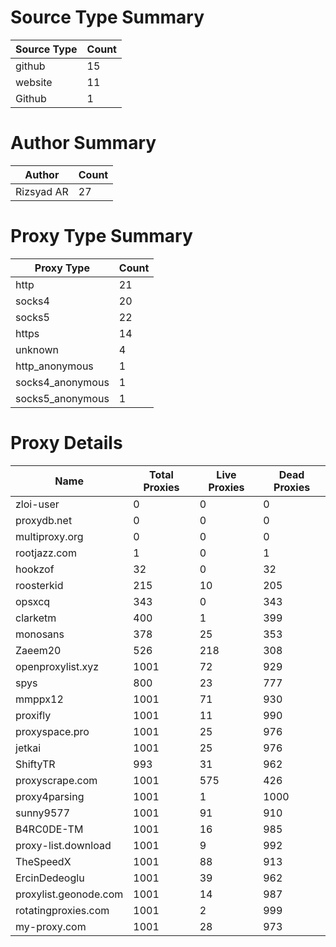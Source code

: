 # Source Type Summary

| Source Type | Count |
|-------------|-------|
| github | 15 |
| website | 11 |
| Github | 1 |


# Author Summary

| Author | Count |
|--------|-------|
| Rizsyad AR | 27 |


# Proxy Type Summary

| Proxy Type | Count |
|------------|-------|
| http | 21 |
| socks4 | 20 |
| socks5 | 22 |
| https | 14 |
| unknown | 4 |
| http_anonymous | 1 |
| socks4_anonymous | 1 |
| socks5_anonymous | 1 |


# Proxy Details

| Name | Total Proxies | Live Proxies | Dead Proxies |
|------|---------------|--------------|---------------|
| zloi-user | 0 | 0 | 0 |
| proxydb.net | 0 | 0 | 0 |
| multiproxy.org | 0 | 0 | 0 |
| rootjazz.com | 1 | 0 | 1 |
| hookzof | 32 | 0 | 32 |
| roosterkid | 215 | 10 | 205 |
| opsxcq | 343 | 0 | 343 |
| clarketm | 400 | 1 | 399 |
| monosans | 378 | 25 | 353 |
| Zaeem20 | 526 | 218 | 308 |
| openproxylist.xyz | 1001 | 72 | 929 |
| spys | 800 | 23 | 777 |
| mmppx12 | 1001 | 71 | 930 |
| proxifly | 1001 | 11 | 990 |
| proxyspace.pro | 1001 | 25 | 976 |
| jetkai | 1001 | 25 | 976 |
| ShiftyTR | 993 | 31 | 962 |
| proxyscrape.com | 1001 | 575 | 426 |
| proxy4parsing | 1001 | 1 | 1000 |
| sunny9577 | 1001 | 91 | 910 |
| B4RC0DE-TM | 1001 | 16 | 985 |
| proxy-list.download | 1001 | 9 | 992 |
| TheSpeedX | 1001 | 88 | 913 |
| ErcinDedeoglu | 1001 | 39 | 962 |
| proxylist.geonode.com | 1001 | 14 | 987 |
| rotatingproxies.com | 1001 | 2 | 999 |
| my-proxy.com | 1001 | 28 | 973 |
